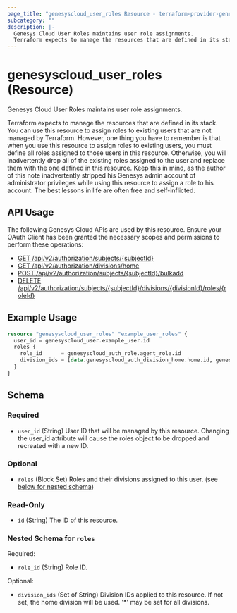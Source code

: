 ```yaml
---
page_title: "genesyscloud_user_roles Resource - terraform-provider-genesyscloud"
subcategory: ""
description: |-
  Genesys Cloud User Roles maintains user role assignments.
  Terraform expects to manage the resources that are defined in its stack. You can use this resource to assign roles to existing users that are not managed by Terraform. However, one thing you have to remember is that when you use this resource to assign roles to existing users, you must define all roles assigned to those users in this resource. Otherwise, you will inadvertently drop all of the existing roles assigned to the user and replace them with the one defined in this resource. Keep this in mind, as the author of this note inadvertently stripped his Genesys admin account of administrator privileges while using this resource to assign a role to his account. The best lessons in life are often free and self-inflicted.
---
```

# genesyscloud_user_roles (Resource)

Genesys Cloud User Roles maintains user role assignments.

Terraform expects to manage the resources that are defined in its stack. You can use this resource to assign roles to existing users that are not managed by Terraform. However, one thing you have to remember is that when you use this resource to assign roles to existing users, you must define all roles assigned to those users in this resource. Otherwise, you will inadvertently drop all of the existing roles assigned to the user and replace them with the one defined in this resource. Keep this in mind, as the author of this note inadvertently stripped his Genesys admin account of administrator privileges while using this resource to assign a role to his account. The best lessons in life are often free and self-inflicted.

## API Usage
The following Genesys Cloud APIs are used by this resource. Ensure your OAuth Client has been granted the necessary scopes and permissions to perform these operations:

* [GET /api/v2/authorization/subjects/{subjectId}](https://developer.mypurecloud.com/api/rest/v2/authorization/#get-api-v2-authorization-subjects--subjectId-)
* [GET /api/v2/authorization/divisions/home](https://developer.mypurecloud.com/api/rest/v2/authorization/#get-api-v2-authorization-divisions-home)
* [POST /api/v2/authorization/subjects/{subjectId}/bulkadd](https://developer.mypurecloud.com/api/rest/v2/authorization/#post-api-v2-authorization-subjects--subjectId--bulkadd)
* [DELETE /api/v2/authorization/subjects/{subjectId}/divisions/{divisionId}/roles/{roleId}](https://developer.mypurecloud.com/api/rest/v2/authorization/#delete-api-v2-authorization-subjects--subjectId--divisions--divisionId--roles--roleId-)

## Example Usage

```terraform
resource "genesyscloud_user_roles" "example_user_roles" {
  user_id = genesyscloud_user.example_user.id
  roles {
    role_id      = genesyscloud_auth_role.agent_role.id
    division_ids = [data.genesyscloud_auth_division_home.home.id, genesyscloud_auth_division.marketing.id]
  }
}
```

<!-- schema generated by tfplugindocs -->
## Schema

### Required

- `user_id` (String) User ID that will be managed by this resource. Changing the user_id attribute will cause the roles object to be dropped and recreated with a new ID.

### Optional

- `roles` (Block Set) Roles and their divisions assigned to this user. (see [below for nested schema](#nestedblock--roles))

### Read-Only

- `id` (String) The ID of this resource.

<a id="nestedblock--roles"></a>
### Nested Schema for `roles`

Required:

- `role_id` (String) Role ID.

Optional:

- `division_ids` (Set of String) Division IDs applied to this resource. If not set, the home division will be used. '*' may be set for all divisions.

